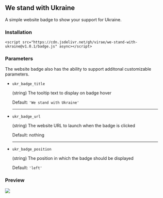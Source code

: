 ## We stand with Ukraine

A simple website badge to show your support for Ukraine.

### Installation
```
<script src="https://cdn.jsdelivr.net/gh/virae/we-stand-with-ukraine@v1.0.1/badge.js" async></script>
```

### Parameters

The website badge also has the ability to support additonal customizable parameters.

- ```ukr_badge_title```

    (string) The tooltip text to display on badge hover

    Default: ```'We stand with Ukraine'```
    
    ----

- ```ukr_badge_url```

    (string) The website URL to launch when the badge is clicked

    Default: nothing
    
    ----

- ```ukr_badge_position```

    (string) The position in which the badge should be displayed

    Default: ```'left'```


### Preview
![](https://github.com/virae/we-stand-with-ukraine/raw/master/preview.png)
